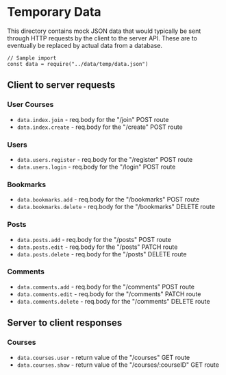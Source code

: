 # Temporary Data

This directory contains mock JSON data that would typically be sent through HTTP requests by the client to the server API. These are to eventually be replaced by actual data from a database.

```
// Sample import
const data = require("../data/temp/data.json")
```

## Client to server requests

### User Courses
- `data.index.join` - req.body for the "/join" POST route
- `data.index.create` - req.body for the "/create" POST route

### Users
- `data.users.register` - req.body for the "/register" POST route
- `data.users.login` - req.body for the "/login" POST route

### Bookmarks
- `data.bookmarks.add` - req.body for the "/bookmarks" POST route
- `data.bookmarks.delete` - req.body for the "/bookmarks" DELETE route

### Posts
- `data.posts.add` - req.body for the "/posts" POST route
- `data.posts.edit` - req.body for the "/posts" PATCH route
- `data.posts.delete` - req.body for the "/posts" DELETE route

### Comments
- `data.comments.add` - req.body for the "/comments" POST route
- `data.comments.edit` - req.body for the "/comments" PATCH route
- `data.comments.delete` - req.body for the "/comments" DELETE route

## Server to client responses

### Courses
- `data.courses.user` - return value of the "/courses" GET route
- `data.courses.show` - return value of the "/courses/:courseID" GET route
